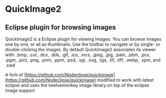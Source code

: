 # QuickImage2
## Eclipse plugin for browsing images

QuickImage2 is a Eclipse plugin for viewing images. You can browse images one by one, or all as thumbnails.
Use the toolbar to navigate or by single- or double-clicking the images. By default QuickImage2 associates its viewer with:
.bmp, .cur, .dcx, .dds, .gif, .ico, .incs, .jpeg, .jpg, .pam, .pbm, .pcx, .pgm, .pict, .png, .pnm, .ppm, .psd, .sgi, .svg, .tga, .tif, .tiff, .webp, .xpm, and .xwd

A fork of [https://github.com/Nodeclipse/quickimage](https://github.com/Nodeclipse/quickimage)
modified to work with latest eclipse and uses the twelvemonkey image library on top of the eclipse image support

